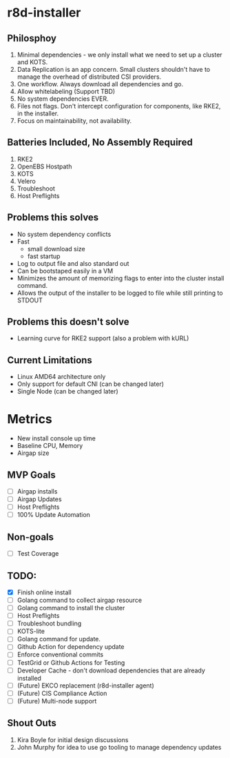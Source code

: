 # r8d-installer

## Philosphoy 
1. Minimal dependencies - we only install what we need to set up a cluster and KOTS.
1. Data Replication is an app concern. Small clusters shouldn't have to manage the overhead of distributed CSI providers.
1. One workflow. Always download all dependencies and go.
1. Allow whitelabeling (Support TBD)
1. No system dependencies EVER.
1. Files not flags. Don't intercept configuration for components, like RKE2, in the installer.
1. Focus on maintainability, not availability.

## Batteries Included, No Assembly Required
1. RKE2
1. OpenEBS Hostpath
1. KOTS
1. Velero
1. Troubleshoot
1. Host Preflights

## Problems this solves
- No system dependency conflicts
- Fast
  - small download size
  - fast startup
- Log to output file and also standard out
- Can be bootstaped easily in a VM
- Minimizes the amount of memorizing flags to enter into the cluster install command.
- Allows the output of the installer to be logged to file while still printing to STDOUT

## Problems this doesn't solve
- Learning curve for RKE2 support (also a problem with kURL)

## Current Limitations
- Linux AMD64 architecture only
- Only support for default CNI (can be changed later)
- Single Node (can be changed later)

# Metrics 
- New install console up time
- Baseline CPU, Memory
- Airgap size

## MVP Goals
- [ ] Airgap installs
- [ ] Airgap Updates
- [ ] Host Preflights
- [ ] 100% Update Automation

## Non-goals
- [ ] Test Coverage
## TODO:
- [X] Finish online install
- [ ] Golang command to collect airgap resource
- [ ] Golang command to install the cluster
- [ ] Host Preflights 
- [ ] Troubleshoot bundling
- [ ] KOTS-lite
- [ ] Golang command for update.
- [ ] Github Action for dependency update
- [ ] Enforce conventional commits
- [ ] TestGrid or Github Actions for Testing
- [ ] Developer Cache - don't download dependencies that are already installed 
- [ ] (Future) EKCO replacement (r8d-installer agent)
- [ ] (Future) CIS Compliance Action
- [ ] (Future) Multi-node support

## Shout Outs
1. Kira Boyle for initial design discussions
1. John Murphy for idea to use go tooling to manage dependency updates
